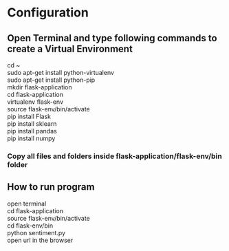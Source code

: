 # Configuration
## Open Terminal and type following commands to create a Virtual Environment 
cd ~  
sudo apt-get install python-virtualenv  
sudo apt-get install python-pip  
mkdir flask-application  
cd flask-application  
virtualenv flask-env  
source flask-env/bin/activate  
pip install Flask  
pip install sklearn  
pip install pandas  
pip install numpy  

### Copy all files and folders inside flask-application/flask-env/bin folder

## How to run program
open terminal  
cd flask-application  
source flask-env/bin/activate  
cd flask-env/bin  
python sentiment.py  
open url in the browser
